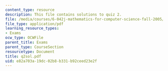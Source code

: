 ```yaml
---
content_type: resource
description: This file contains solutions to quiz 2.
file: /media/courses/6-042j-mathematics-for-computer-science-fall-2005/e82a703a19dc02b8b331b92ceed23e2f_q2sol.pdf
file_type: application/pdf
learning_resource_types:
- Exams
ocw_type: OCWFile
parent_title: Exams
parent_type: CourseSection
resourcetype: Document
title: q2sol.pdf
uid: e82a703a-19dc-02b8-b331-b92ceed23e2f
---
```

